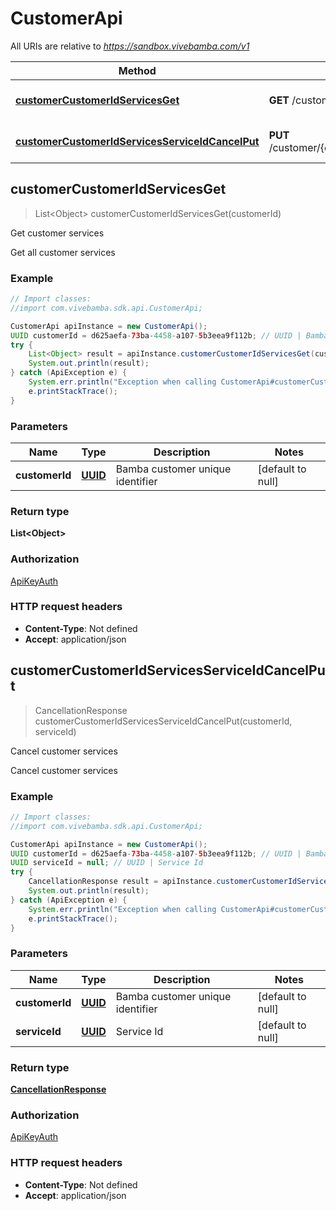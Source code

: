 # CustomerApi

All URIs are relative to *https://sandbox.vivebamba.com/v1*

Method | HTTP request | Description
------------- | ------------- | -------------
[**customerCustomerIdServicesGet**](CustomerApi.md#customerCustomerIdServicesGet) | **GET** /customer/{customerId}/services | Get customer services
[**customerCustomerIdServicesServiceIdCancelPut**](CustomerApi.md#customerCustomerIdServicesServiceIdCancelPut) | **PUT** /customer/{customerId}/services/{serviceId}/cancel | Cancel customer services



## customerCustomerIdServicesGet

> List&lt;Object&gt; customerCustomerIdServicesGet(customerId)

Get customer services

Get all customer services

### Example

```java
// Import classes:
//import com.vivebamba.sdk.api.CustomerApi;

CustomerApi apiInstance = new CustomerApi();
UUID customerId = d625aefa-73ba-4458-a107-5b3eea9f112b; // UUID | Bamba customer unique identifier
try {
    List<Object> result = apiInstance.customerCustomerIdServicesGet(customerId);
    System.out.println(result);
} catch (ApiException e) {
    System.err.println("Exception when calling CustomerApi#customerCustomerIdServicesGet");
    e.printStackTrace();
}
```

### Parameters


Name | Type | Description  | Notes
------------- | ------------- | ------------- | -------------
 **customerId** | [**UUID**](.md)| Bamba customer unique identifier | [default to null]

### Return type

**List&lt;Object&gt;**

### Authorization

[ApiKeyAuth](../README.md#ApiKeyAuth)

### HTTP request headers

- **Content-Type**: Not defined
- **Accept**: application/json


## customerCustomerIdServicesServiceIdCancelPut

> CancellationResponse customerCustomerIdServicesServiceIdCancelPut(customerId, serviceId)

Cancel customer services

Cancel customer services

### Example

```java
// Import classes:
//import com.vivebamba.sdk.api.CustomerApi;

CustomerApi apiInstance = new CustomerApi();
UUID customerId = d625aefa-73ba-4458-a107-5b3eea9f112b; // UUID | Bamba customer unique identifier
UUID serviceId = null; // UUID | Service Id
try {
    CancellationResponse result = apiInstance.customerCustomerIdServicesServiceIdCancelPut(customerId, serviceId);
    System.out.println(result);
} catch (ApiException e) {
    System.err.println("Exception when calling CustomerApi#customerCustomerIdServicesServiceIdCancelPut");
    e.printStackTrace();
}
```

### Parameters


Name | Type | Description  | Notes
------------- | ------------- | ------------- | -------------
 **customerId** | [**UUID**](.md)| Bamba customer unique identifier | [default to null]
 **serviceId** | [**UUID**](.md)| Service Id | [default to null]

### Return type

[**CancellationResponse**](CancellationResponse.md)

### Authorization

[ApiKeyAuth](../README.md#ApiKeyAuth)

### HTTP request headers

- **Content-Type**: Not defined
- **Accept**: application/json

